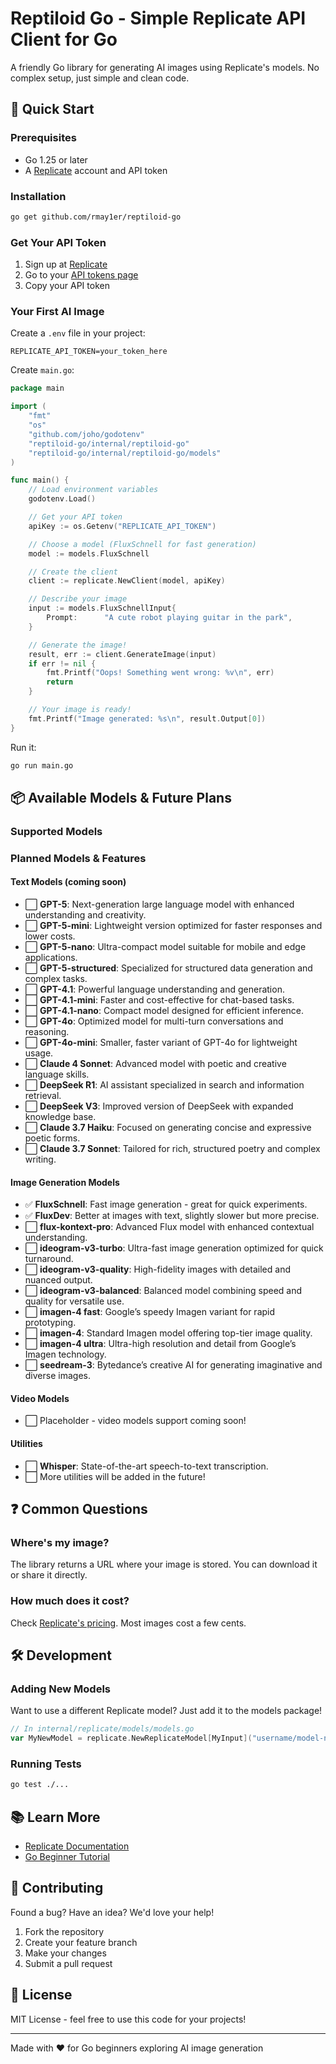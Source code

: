 # Reptiloid Go - Simple Replicate API Client for Go

A friendly Go library for generating AI images using Replicate's models. No complex setup, just simple and clean code.

## 🚀 Quick Start

### Prerequisites

- Go 1.25 or later
- A [Replicate](https://replicate.com) account and API token

### Installation

```bash
go get github.com/rmay1er/reptiloid-go
```

### Get Your API Token

1. Sign up at [Replicate](https://replicate.com)
2. Go to your [API tokens page](https://replicate.com/account/api-tokens)
3. Copy your API token

### Your First AI Image

Create a `.env` file in your project:

```env
REPLICATE_API_TOKEN=your_token_here
```

Create `main.go`:

```go
package main

import (
    "fmt"
    "os"
    "github.com/joho/godotenv"
    "reptiloid-go/internal/reptiloid-go"
    "reptiloid-go/internal/reptiloid-go/models"
)

func main() {
    // Load environment variables
    godotenv.Load()

    // Get your API token
    apiKey := os.Getenv("REPLICATE_API_TOKEN")

    // Choose a model (FluxSchnell for fast generation)
    model := models.FluxSchnell

    // Create the client
    client := replicate.NewClient(model, apiKey)

    // Describe your image
    input := models.FluxSchnellInput{
        Prompt:      "A cute robot playing guitar in the park",
    }

    // Generate the image!
    result, err := client.GenerateImage(input)
    if err != nil {
        fmt.Printf("Oops! Something went wrong: %v\n", err)
        return
    }

    // Your image is ready!
    fmt.Printf("Image generated: %s\n", result.Output[0])
}
```

Run it:

```bash
go run main.go
```

## 📦 Available Models & Future Plans

### Supported Models



### Planned Models & Features

#### Text Models (coming soon)
- ⬜ **GPT-5**: Next-generation large language model with enhanced understanding and creativity.
- ⬜ **GPT-5-mini**: Lightweight version optimized for faster responses and lower costs.
- ⬜ **GPT-5-nano**: Ultra-compact model suitable for mobile and edge applications.
- ⬜ **GPT-5-structured**: Specialized for structured data generation and complex tasks.
- ⬜ **GPT-4.1**: Powerful language understanding and generation.
- ⬜ **GPT-4.1-mini**: Faster and cost-effective for chat-based tasks.
- ⬜ **GPT-4.1-nano**: Compact model designed for efficient inference.
- ⬜ **GPT-4o**: Optimized model for multi-turn conversations and reasoning.
- ⬜ **GPT-4o-mini**: Smaller, faster variant of GPT-4o for lightweight usage.
- ⬜ **Claude 4 Sonnet**: Advanced model with poetic and creative language skills.
- ⬜ **DeepSeek R1**: AI assistant specialized in search and information retrieval.
- ⬜ **DeepSeek V3**: Improved version of DeepSeek with expanded knowledge base.
- ⬜ **Claude 3.7 Haiku**: Focused on generating concise and expressive poetic forms.
- ⬜ **Claude 3.7 Sonnet**: Tailored for rich, structured poetry and complex writing.

#### Image Generation Models
- ✅ **FluxSchnell**: Fast image generation - great for quick experiments.
- ✅ **FluxDev**: Better at images with text, slightly slower but more precise.
- ⬜ **flux-kontext-pro**: Advanced Flux model with enhanced contextual understanding.
- ⬜ **ideogram-v3-turbo**: Ultra-fast image generation optimized for quick turnaround.
- ⬜ **ideogram-v3-quality**: High-fidelity images with detailed and nuanced output.
- ⬜ **ideogram-v3-balanced**: Balanced model combining speed and quality for versatile use.
- ⬜ **imagen-4 fast**: Google’s speedy Imagen variant for rapid prototyping.
- ⬜ **imagen-4**: Standard Imagen model offering top-tier image quality.
- ⬜ **imagen-4 ultra**: Ultra-high resolution and detail from Google’s Imagen technology.
- ⬜ **seedream-3**: Bytedance’s creative AI for generating imaginative and diverse images.

#### Video Models
- ⬜ Placeholder - video models support coming soon!

#### Utilities
- ⬜ **Whisper**: State-of-the-art speech-to-text transcription.
- ⬜ More utilities will be added in the future!

## ❓ Common Questions

### Where's my image?
The library returns a URL where your image is stored. You can download it or share it directly.

### How much does it cost?
Check [Replicate's pricing](https://replicate.com/pricing). Most images cost a few cents.


## 🛠️ Development

### Adding New Models

Want to use a different Replicate model? Just add it to the models package!

```go
// In internal/replicate/models/models.go
var MyNewModel = replicate.NewReplicateModel[MyInput]("username/model-name")
```

### Running Tests

```bash
go test ./...
```

## 📚 Learn More

- [Replicate Documentation](https://replicate.com/docs)
- [Go Beginner Tutorial](https://go.dev/doc/tutorial/)

## 🤝 Contributing

Found a bug? Have an idea? We'd love your help!

1. Fork the repository
2. Create your feature branch
3. Make your changes
4. Submit a pull request

## 📄 License

MIT License - feel free to use this code for your projects!

---

Made with ❤️ for Go beginners exploring AI image generation
